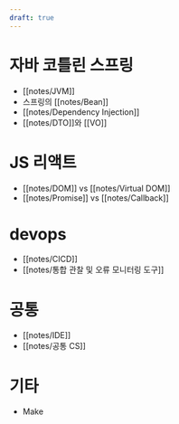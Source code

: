 ```yaml
---
draft: true
---
```


# 자바 코틀린 스프링

- [[notes/JVM]]
- 스프링의 [[notes/Bean]]
- [[notes/Dependency Injection]]
- [[notes/DTO]]와 [[VO]]

# JS 리액트 

- [[notes/DOM]] vs [[notes/Virtual DOM]]
- [[notes/Promise]] vs [[notes/Callback]]

# devops

- [[notes/CICD]]
- [[notes/통합 관찰 및 오류 모니터링 도구]]

# 공통

- [[notes/IDE]]
- [[notes/공통 CS]]


# 기타

- Make